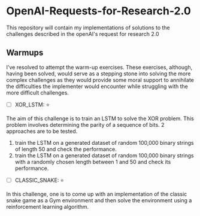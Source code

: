 # OpenAI-Requests-for-Research-2.0
This repository will contain my implementations of solutions to the challenges described in the openAI's request for research 2.0

## Warmups
I've resolved to attempt the warm-up exercises. These exercises, although, having been solved, would serve as a stepping stone into solving the more complex challenges as they would provide some moral support to annihilate the difficulties the implementer would encounter while struggling with the more difficult challenges.

- [ ] XOR_LSTM: ⭐

The aim of this challenge is to train an LSTM to solve the XOR problem. This problem involves determining the parity of a sequence of bits. 2 approaches are to be tested.
1. train the LSTM on a generated dataset of random 100,000 binary strings of length 50 and check the performance.
2. train the LSTM on a generated dataset of random 100,000 binary strings with a randomly chosen length between 1 and 50 and check its performance.


- [ ] CLASSIC_SNAKE: ⭐

In this challenge, one is to come up with an implementation of the classic snake game as a Gym environment and then solve the environment using a reinforcement learning algorithm.
